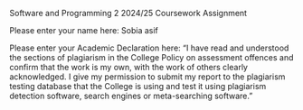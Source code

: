 Software and Programming 2
2024/25
Coursework Assignment 

Please enter your name here:
Sobia asif



Please enter your Academic Declaration here:
“I have read and understood the sections of plagiarism in the College Policy on assessment offences and confirm that the work is my own, with the work of others clearly acknowledged. I give my permission to submit my report to the plagiarism testing database that the College is using and test it using plagiarism detection software, search engines or meta-searching software.”



